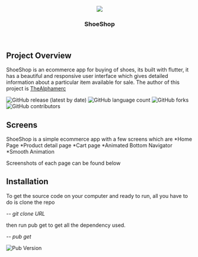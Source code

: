 <p align="center">
  <img src="assets/shooe_tilt_1.png">
</p>
<h3 align="center">ShoeShop</h3>
<br>


## Project Overview

ShoeShop is an ecommerce app for buying of shoes, its built with flutter, it has a beautiful and responsive user interface which gives detailed information about a particular item available for sale. The author of this project is [TheAlphamerc](https://github.com/TheAlphamerc) 

![GitHub release (latest by date)](https://img.shields.io/github/v/release/TheAlphamerc/flutter_ecommerce_app)  ![GitHub language count](https://img.shields.io/github/languages/count/VershimaKelvin/ShoeShop?color=ea)
![GitHub forks](https://img.shields.io/github/forks/TheAlphamerc/flutter_ecommerce_app) ![GitHub contributors](https://img.shields.io/github/contributors/TheAlphamerc/flutter_ecommerce_app?color=ead)


## Screens
ShoeShop is a simple ecommerce app with a few screens which are
*Home Page
*Product detail page
*Cart page
*Animated Bottom Navigator
*Smooth Animation

Screenshots of each page can be found below

## Installation

To get the source code on your computer and ready to run, all you have to do is clone the repo

*--  git clone URL*


then run pub get to get all the dependency used.

*--  pub get*

![Pub Version](https://img.shields.io/pub/v/flutter)


